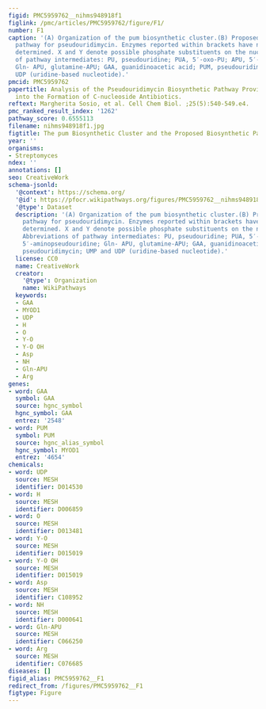 ```yaml
---
figid: PMC5959762__nihms948918f1
figlink: /pmc/articles/PMC5959762/figure/F1/
number: F1
caption: '(A) Organization of the pum biosynthetic cluster.(B) Proposed biosynthetic
  pathway for pseudouridimycin. Enzymes reported within brackets have not been experimentally
  determined. X and Y denote possible phosphate substituents on the nucleoside. Abbreviations
  of pathway intermediates: PU, pseudouridine; PUA, 5′-oxo-PU; APU, 5′-aminopseudouridine;
  Gln- APU, glutamine-APU; GAA, guanidinoacetic acid; PUM, pseudouridimycin; UMP and
  UDP (uridine-based nucleotide).'
pmcid: PMC5959762
papertitle: Analysis of the Pseudouridimycin Biosynthetic Pathway Provides Insights
  into the Formation of C-nucleoside Antibiotics.
reftext: Margherita Sosio, et al. Cell Chem Biol. ;25(5):540-549.e4.
pmc_ranked_result_index: '1262'
pathway_score: 0.6555113
filename: nihms948918f1.jpg
figtitle: The pum Biosynthetic Cluster and the Proposed Biosynthetic Pathway for Pseudouridimycin
year: ''
organisms:
- Streptomyces
ndex: ''
annotations: []
seo: CreativeWork
schema-jsonld:
  '@context': https://schema.org/
  '@id': https://pfocr.wikipathways.org/figures/PMC5959762__nihms948918f1.html
  '@type': Dataset
  description: '(A) Organization of the pum biosynthetic cluster.(B) Proposed biosynthetic
    pathway for pseudouridimycin. Enzymes reported within brackets have not been experimentally
    determined. X and Y denote possible phosphate substituents on the nucleoside.
    Abbreviations of pathway intermediates: PU, pseudouridine; PUA, 5′-oxo-PU; APU,
    5′-aminopseudouridine; Gln- APU, glutamine-APU; GAA, guanidinoacetic acid; PUM,
    pseudouridimycin; UMP and UDP (uridine-based nucleotide).'
  license: CC0
  name: CreativeWork
  creator:
    '@type': Organization
    name: WikiPathways
  keywords:
  - GAA
  - MYOD1
  - UDP
  - H
  - O
  - Y-O
  - Y-O OH
  - Asp
  - NH
  - Gln-APU
  - Arg
genes:
- word: GAA
  symbol: GAA
  source: hgnc_symbol
  hgnc_symbol: GAA
  entrez: '2548'
- word: PUM
  symbol: PUM
  source: hgnc_alias_symbol
  hgnc_symbol: MYOD1
  entrez: '4654'
chemicals:
- word: UDP
  source: MESH
  identifier: D014530
- word: H
  source: MESH
  identifier: D006859
- word: O
  source: MESH
  identifier: D013481
- word: Y-O
  source: MESH
  identifier: D015019
- word: Y-O OH
  source: MESH
  identifier: D015019
- word: Asp
  source: MESH
  identifier: C108952
- word: NH
  source: MESH
  identifier: D000641
- word: Gln-APU
  source: MESH
  identifier: C066250
- word: Arg
  source: MESH
  identifier: C076685
diseases: []
figid_alias: PMC5959762__F1
redirect_from: /figures/PMC5959762__F1
figtype: Figure
---
```

